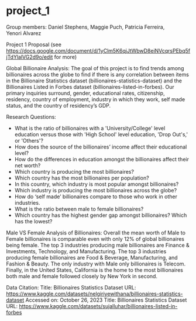 # project_1

Group members:
Daniel Stephens, 
Maggie Puch, 
Patricia Ferreira,  
Yenori Alvarez

Project 1 Proposal (see https://docs.google.com/document/d/1yClm5K6qjJtWbwD8eiNVcqrsPEbq5fjTdYlalVG2d9o/edit for more)

Global Billionaire Analysis:
The goal of this project is to find trends among billionaires across the globe to find if there is any correlation between items in the Billionaire Statistics dataset (billionaires-statistics-dataset) and the Billionaires Listed in Forbes dataset (billionaires-listed-in-forbes). Our primary inquiries surround, gender, educational rates, citizenship, residency, country of employment, industry in which they work, self made status, and the country of residency’s GDP.

Research Questions:
- What is the ratio of billionaires with a 'University/College' level education versus those with 'High School' level education, 'Drop Out's,' or 'Others'?
- How does the source of the billionaires’ income affect their educational level?
- How do the differences in education amongst the billionaires affect their net worth?
- Which country is producing the most billionaires?
- Which country has the most billionaires per population?
- In this country, which industry is most popular amongst billionaires?
- Which industry is producing the most billionaires across the globe?
- How do ‘self made’ billionaires compare to those who work in other industries.
- What is the ratio between male to female billionaires?
- Which country has the highest gender gap amongst billionaires? Which has the lowest?


Male VS Female Analysis of Billionaires:
Overall the mean worth of Male to Female billionaires is comparable even with only 12% of global billionaires being female. The top 3 industries producing male billionaires are Finance & Investments, Technology, and Manufacturing. The top 3 industries producing female billionaires are Food & Beverage, Manufacturing, and Fashion & Beauty. The only industry with Male only billionaires is Telecom. Finally, in the United States, California is the home to the most billionaires both male and female followed closely by New York in second.

Data Citation:
Title: Billionaires Statistics Dataset
URL: https://www.kaggle.com/datasets/nelgiriyewithana/billionaires-statistics-dataset
Accessed on: October 26, 2023
Title: Billionaires Statistics Dataset
URL: https://www.kaggle.com/datasets/sujalluhar/billionaires-listed-in-forbes 

